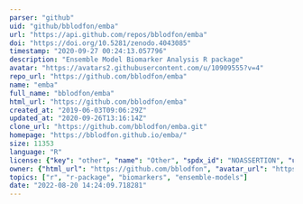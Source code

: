 ```yaml
---
parser: "github"
uid: "github/bblodfon/emba"
url: "https://api.github.com/repos/bblodfon/emba"
doi: "https://doi.org/10.5281/zenodo.4043085"
timestamp: "2020-09-27 00:24:13.057796"
description: "Ensemble Model Biomarker Analysis R package"
avatar: "https://avatars2.githubusercontent.com/u/10909555?v=4"
repo_url: "https://github.com/bblodfon/emba"
name: "emba"
full_name: "bblodfon/emba"
html_url: "https://github.com/bblodfon/emba"
created_at: "2019-06-03T09:06:29Z"
updated_at: "2020-09-26T13:16:14Z"
clone_url: "https://github.com/bblodfon/emba.git"
homepage: "https://bblodfon.github.io/emba/"
size: 11353
language: "R"
license: {"key": "other", "name": "Other", "spdx_id": "NOASSERTION", "url": null, "node_id": "MDc6TGljZW5zZTA="}
owner: {"html_url": "https://github.com/bblodfon", "avatar_url": "https://avatars2.githubusercontent.com/u/10909555?v=4", "login": "bblodfon", "type": "User"}
topics: ["r", "r-package", "biomarkers", "ensemble-models"]
date: "2022-08-20 14:24:09.718281"
---
```

